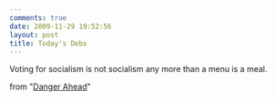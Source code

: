 ```yaml
---
comments: true
date: 2009-11-29 19:52:56
layout: post
title: Today's Debs
---
```


Voting for socialism is not socialism any more than a menu is a meal.


from "[Danger Ahead](http://www.marxists.org/archive/debs/works/1911/danger.htm)"
